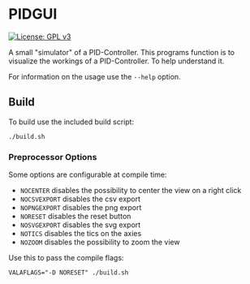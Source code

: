 # PIDGUI

[![License: GPL v3](https://img.shields.io/badge/License-GPL%20v3-blue.svg)](https://www.gnu.org/licenses/gpl-3.0)

A small "simulator" of a PID-Controller. This programs function is to visualize
the workings of a PID-Controller. To help understand it.

For information on the usage use the `--help` option.

## Build

To build use the included build script:

```
./build.sh
```

### Preprocessor Options

Some options are configurable at compile time:

  * `NOCENTER` disables the possibility to center the view on a right click
  * `NOCSVEXPORT` disables the csv export
  * `NOPNGEXPORT` disables the png export
  * `NORESET` disables the reset button
  * `NOSVGEXPORT` disables the svg export
  * `NOTICS` disables the tics on the axies
  * `NOZOOM` disables the possibility to zoom the view

Use this to pass the compile flags:

```
VALAFLAGS="-D NORESET" ./build.sh
```
